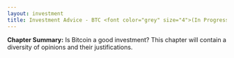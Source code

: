 ```yaml
---
layout: investment
title: Investment Advice - BTC <font color="grey" size="4">(In Progress)</font>
---
```


<b>Chapter Summary:</b> Is Bitcoin a good investment? This chapter will contain a diversity of opinions and their justifications.